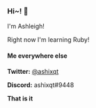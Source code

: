 ### Hi~! 💞

I'm Ashleigh!

Right now I'm learning Ruby!

#### Me everywhere else
**Twitter:** [@ashixqt](twitter.com/ashixqt)

**Discord:** ashixqt#9448

**That is it**
